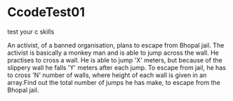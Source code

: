 # CcodeTest01
test your c skills

An activist, of a banned organisation, plans to escape from Bhopal jail.
The activist is basically a monkey man and is able to jump across the wall.
He practises to cross a wall. He is able to jump 'X' meters, 
but because of the slippery wall he falls 'Y' meters after each jump.
To escape from jail, he has to cross 'N' number of walls,
where height of each wall is given in an array.Find out the total number of jumps he has make, to escape from the Bhopal jail.
